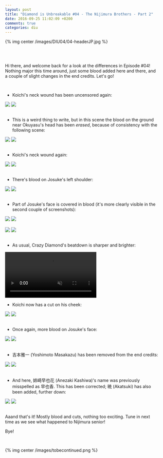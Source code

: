 ```yaml
---
layout: post
title: "Diamond is Unbreakable #04 - The Nijimura Brothers - Part 2"
date: 2016-09-25 11:02:09 +0200
comments: true
categories: diu
---
```


{% img center /images/DIU04/04-headerJP.jpg %}
<!-- more -->

<br>
<br>

Hi there, and welcome back for a look at the differences in Episode #04! Nothing major this time around, just some blood added here and there, and a couple of slight changes in the end credits. Let's go!

<br>

- Koichi's neck wound has been uncensored again:

<div id="container1" class="twentytwenty-container">
 <img src="./../images/DIU04/tv-06260.jpg" />
 <img src="./../images/DIU04/bd-06260.jpg" />
</div>

<br>

- This is a weird thing to write, but in this scene the blood on the ground near Okuyasu's head has been *erased*, because of consistency with the following scene:

<div id="container1" class="twentytwenty-container">
 <img src="./../images/DIU04/tv-06890.jpg" />
 <img src="./../images/DIU04/bd-06890.jpg" />
</div>

<br>

- Koichi's neck wound again:

<div id="container1" class="twentytwenty-container">
 <img src="./../images/DIU04/tv-11900.jpg" />
 <img src="./../images/DIU04/bd-11900.jpg" />
</div>

<br>

- There's blood on Josuke's left shoulder:

<div id="container1" class="twentytwenty-container">
 <img src="./../images/DIU04/tv-19275.jpg" />
 <img src="./../images/DIU04/bd-19275.jpg" />
</div>

<br>

- Part of Josuke's face is covered in blood (it's more clearly visible in the second couple of screenshots):

<div id="container1" class="twentytwenty-container">
 <img src="./../images/DIU04/tv-19690.jpg" />
 <img src="./../images/DIU04/bd-19690.jpg" />
</div>

<br>

<div id="container1" class="twentytwenty-container">
 <img src="./../images/DIU04/tv-20100.jpg" />
 <img src="./../images/DIU04/bd-20100.jpg" />
</div>

<br>

- As usual, Crazy Diamond's beatdown is sharper and brighter:

<video class='center' muted nocontrols autoplay playsinline loop preload='auto'>
  <source src="./../videos/DIU04/01 - beatdown.webm" type='video/webm; codecs="vp8, vorbis"'>
  <source src="./../videos/DIU04/01 - beatdown.mp4" type='video/mp4; codecs=avc1.42E01E,mp4a.40.2'>
</video>

- Koichi now has a cut on his cheek:

<div id="container1" class="twentytwenty-container">
 <img src="./../images/DIU04/tv-28765.jpg" />
 <img src="./../images/DIU04/bd-28765.jpg" />
</div>

<br>

- Once again, more blood on Josuke's face:

<div id="container1" class="twentytwenty-container">
 <img src="./../images/DIU04/tv-28900.jpg" />
 <img src="./../images/DIU04/bd-28900.jpg" />
</div>

<br>

- 吉本雅一 (Yoshimoto Masakazu) has been removed from the end credits:

<div id="container1" class="twentytwenty-container">
 <img src="./../images/DIU04/tv-32520.jpg" />
 <img src="./../images/DIU04/bd-32520.jpg" />
</div>

<br>

- And here, 姉崎早也花 (Anezaki Kashiwa)'s name was previously misspelled as 早也香. This has been corrected; 暁 (Akatsuki) has also been added, further down:

<div id="container1" class="twentytwenty-container">
 <img src="./../images/DIU04/tv-32596.jpg" />
 <img src="./../images/DIU04/bd-32596.jpg" />
</div>

<br>

Aaand that's it! Mostly blood and cuts, nothing too exciting. Tune in next time as we see what happened to Nijimura senior!

Bye!

<br>

{% img center /images/tobecontinued.png %}
